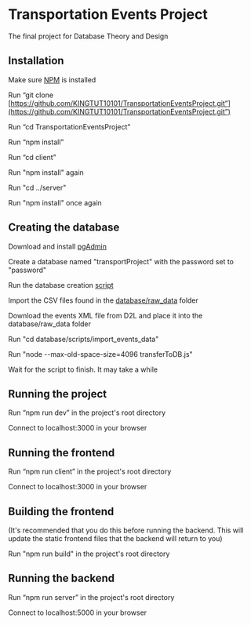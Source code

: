 # Transportation Events Project

The final project for Database Theory and Design

## Installation

Make sure [NPM](https://docs.npmjs.com/downloading-and-installing-node-js-and-npm) is installed

Run “git clone [https://github.com/KINGTUT10101/TransportationEventsProject.git”](https://github.com/KINGTUT10101/TransportationEventsProject.git”)

Run “cd TransportationEventsProject”

Run “npm install”

Run “cd client”

Run "npm install" again

Run "cd ../server"

Run "npm install" once again

## Creating the database

Download and install [pgAdmin](https://www.pgadmin.org/download/)

Create a database named "transportProject" with the password set to "password"

Run the database creation [script](https://github.com/KINGTUT10101/TransportationEventsProject/blob/main/database/scripts/postgreSQL_script.sql)

Import the CSV files found in the [database/raw_data](https://github.com/KINGTUT10101/TransportationEventsProject/tree/main/database/raw_data) folder

Download the events XML file from D2L and place it into the database/raw_data folder

Run "cd database/scripts/import_events_data"

Run "node --max-old-space-size=4096 transferToDB.js"

Wait for the script to finish. It may take a while

## Running the project

Run “npm run dev” in the project's root directory

Connect to localhost:3000 in your browser

## Running the frontend

Run “npm run client” in the project's root directory

Connect to localhost:3000 in your browser

## Building the frontend

(It's recommended that you do this before running the backend. This will update the static frontend files that the backend will return to you)

Run "npm run build" in the project's root directory

## Running the backend

Run “npm run server” in the project's root directory

Connect to localhost:5000 in your browser
